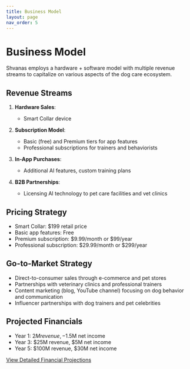 ```yaml
---
title: Business Model
layout: page
nav_order: 5
---
```


# Business Model

Shvanas employs a hardware + software model with multiple revenue streams to capitalize on various aspects of the dog care ecosystem.

## Revenue Streams

1. **Hardware Sales**:

   - Smart Collar device

2. **Subscription Model**:

   - Basic (free) and Premium tiers for app features
   - Professional subscriptions for trainers and behaviorists

3. **In-App Purchases**:

   - Additional AI features, custom training plans

4. **B2B Partnerships**:
   - Licensing AI technology to pet care facilities and vet clinics

## Pricing Strategy

- Smart Collar: $199 retail price
- Basic app features: Free
- Premium subscription: $9.99/month or $99/year
- Professional subscription: $29.99/month or $299/year

## Go-to-Market Strategy

- Direct-to-consumer sales through e-commerce and pet stores
- Partnerships with veterinary clinics and professional trainers
- Content marketing (blog, YouTube channel) focusing on dog behavior and communication
- Influencer partnerships with dog trainers and pet celebrities

## Projected Financials

- Year 1: $2M revenue, -$1.5M net income
- Year 3: $25M revenue, $5M net income
- Year 5: $100M revenue, $30M net income

[View Detailed Financial Projections](financials.html)
